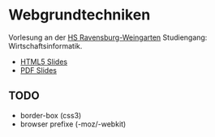 # Webgrundtechniken
Vorlesung an der [HS Ravensburg-Weingarten](http://hs-weingarten.de) Studiengang: Wirtschaftsinformatik.

- <a href="http://carlos22.github.com/webgrundtechniken-hrw/">HTML5 Slides</a>
- <a href="http://github.com/carlos22/webgrundtechniken-hrw/raw/master/slides/WebGrundtechniken_Slides.pdf">PDF Slides</a>

## TODO

* border-box (css3)
* browser prefixe (-moz/-webkit)
